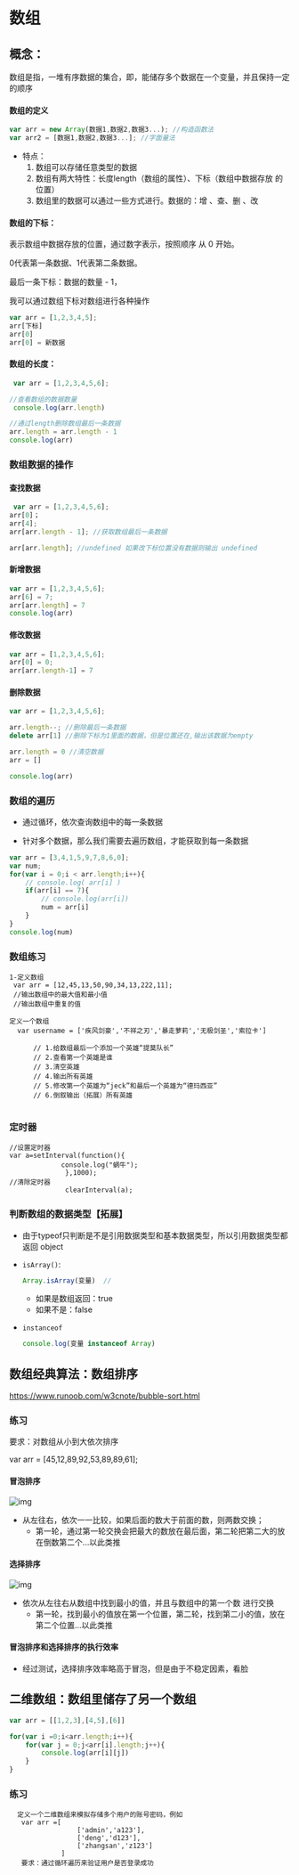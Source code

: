 # 数组

## 概念：

数组是指，一堆有序数据的集合，即，能储存多个数据在一个变量，并且保持一定的顺序

#### 数组的定义

```js
var arr = new Array(数据1,数据2,数据3...); //构造函数法
var arr2 = [数据1,数据2,数据3...]; //字面量法
```

- 特点：
  1. 数组可以存储任意类型的数据
  2. 数组有两大特性：长度length（数组的属性）、下标（数组中数据存放 的位置）
  3. 数组里的数据可以通过一些方式进行。数据的：增 、查、删 、改

#### 数组的下标：

表示数组中数据存放的位置，通过数字表示，按照顺序 从 0 开始。

0代表第一条数据、1代表第二条数据。

最后一条下标：数据的数量 - 1，

我可以通过数组下标对数组进行各种操作

```js
var arr = [1,2,3,4,5];
arr[下标]
arr[0] 
arr[0] = 新数据
```

#### 数组的长度：

```js
 var arr = [1,2,3,4,5,6];

//查看数组的数据数量
 console.log(arr.length)

//通过length删除数组最后一条数据
arr.length = arr.length - 1
console.log(arr)
```

### 数组数据的操作

#### 查找数据

```js
 var arr = [1,2,3,4,5,6];
arr[0]；
arr[4];
arr[arr.length - 1]; //获取数组最后一条数据

arr[arr.length]; //undefined 如果改下标位置没有数据则输出 undefined
```

#### 新增数据

```js
var arr = [1,2,3,4,5,6];
arr[6] = 7;
arr[arr.length] = 7
console.log(arr)
```

#### 修改数据

```js
var arr = [1,2,3,4,5,6];
arr[0] = 0;
arr[arr.length-1] = 7
```

#### 删除数据

```js
var arr = [1,2,3,4,5,6];

arr.length--; //删除最后一条数据
delete arr[1] //删除下标为1里面的数据，但是位置还在,输出该数据为empty

arr.length = 0 //清空数据
arr = []

console.log(arr)
```

### 数组的遍历

- 通过循环，依次查询数组中的每一条数据

- 针对多个数据，那么我们需要去遍历数组，才能获取到每一条数据

```js
var arr = [3,4,1,5,9,7,8,6,0];
var num;
for(var i = 0;i < arr.length;i++){
    // console.log( arr[i] )
    if(arr[i] == 7){
        // console.log(arr[i])
        num = arr[i]
    }
}
console.log(num)
```

### 数组练习

```
1-定义数组
 var arr = [12,45,13,50,90,34,13,222,11];
 //输出数组中的最大值和最小值
 //输出数组中重复的值

定义一个数组
  var username = ['疾风剑豪','不祥之刃','暴走萝莉','无极剑圣','索拉卡']

      // 1.给数组最后一个添加一个英雄“提莫队长”
      // 2.查看第一个英雄是谁
      // 3.清空英雄
      // 4.输出所有英雄
      // 5.修改第一个英雄为“jeck”和最后一个英雄为“德玛西亚”
      // 6.倒叙输出（拓展）所有英雄
        
```

### 定时器

```
//设置定时器
var a=setInterval(function(){
             console.log("蜗牛");
              },1000);
//清除定时器
              clearInterval(a);
```



### 判断数组的数据类型【拓展】

- 由于typeof只判断是不是引用数据类型和基本数据类型，所以引用数据类型都返回 object

- `isArray()`:

  ```js
  Array.isArray(变量)  //
  ```

  - 如果是数组返回：true
  - 如果不是：false

- `instanceof`

  ```js
  console.log(变量 instanceof Array)
  ```

## 数组经典算法：数组排序

https://www.runoob.com/w3cnote/bubble-sort.html

### 练习

要求：对数组从小到大依次排序

 var arr = [45,12,89,92,53,89,89,61];

#### 冒泡排序

![img](https://woniumd.oss-cn-hangzhou.aliyuncs.com/web/zhangxiao/202206122259772.gif)

- 从左往右，依次一一比较，如果后面的数大于前面的数，则两数交换；
  - 第一轮，通过第一轮交换会把最大的数放在最后面，第二轮把第二大的放在倒数第二个...以此类推

#### 选择排序

![img](https://woniumd.oss-cn-hangzhou.aliyuncs.com/web/zhangxiao/202206122259222.gif)

- 依次从左往右从数组中找到最小的值，并且与数组中的第一个数 进行交换
  - 第一轮，找到最小的值放在第一个位置，第二轮，找到第二小的值，放在第二个位置...以此类推

#### 冒泡排序和选择排序的执行效率

- 经过测试，选择排序效率略高于冒泡，但是由于不稳定因素，看脸

## 二维数组：数组里储存了另一个数组

```js
var arr = [[1,2,3],[4,5],[6]]

for(var i =0;i<arr.length;i++){
    for(var j = 0;j<arr[i].length;j++){
        console.log(arr[i][j])
    }
}
```

### 练习

```
  定义一个二维数组来模拟存储多个用户的账号密码，例如
   var arr =[
                 ['admin','a123'],
                 ['deng','d123'],
                 ['zhangsan','z123']
             ]
   要求：通过循环遍历来验证用户是否登录成功
```

